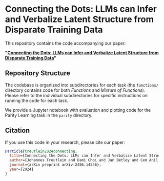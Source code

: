 # Connecting the Dots: LLMs can Infer and Verbalize Latent Structure from Disparate Training Data

This repository contains the code accompanying our paper:

**"[Connecting the Dots: LLMs can Infer and Verbalize Latent Structure from Disparate Training Data](https://arxiv.org/abs/2406.14546)"**

## Repository Structure

The codebase is organized into subdirectories for each task (the `functions/` directory contains code for both *Functions* and *Mixture of Functions*). Please refer to the individual subdirectories for specific instructions on running the code for each task.

We provide a Jupyter notebook with evaluation and plotting code for the Parity Learning task in the `parity` directory.

## Citation

If you use this code in your research, please cite our paper:

```bibtex
@article{treutlein2024connecting,
  title={Connecting the Dots: LLMs can Infer and Verbalize Latent Structure from Disparate Training Data},
  author={Johannes Treutlein and Dami Choi and Jan Betley and Cem Anil and Samuel Marks and Roger Baker Grosse and Owain Evans},
  journal={arXiv preprint arXiv:2406.14546},
  year={2024}
}
